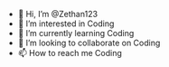 - 👋 Hi, I’m @Zethan123
- 👀 I’m interested in Coding 
- 🌱 I’m currently learning Coding
- 💞️ I’m looking to collaborate on Coding  
- 📫 How to reach me Coding

<!---
Zethan123/Zethan123 is a ✨ special ✨ repository because its `README.md` (this file) appears on your GitHub profile.
You can click the Preview link to take a look at your changes.
--->
